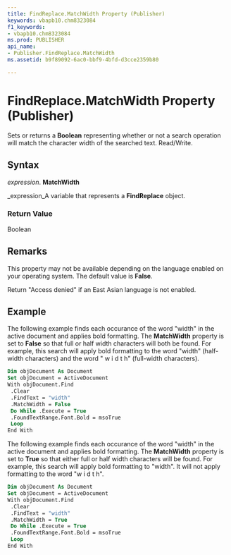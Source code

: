 ```yaml
---
title: FindReplace.MatchWidth Property (Publisher)
keywords: vbapb10.chm8323084
f1_keywords:
- vbapb10.chm8323084
ms.prod: PUBLISHER
api_name:
- Publisher.FindReplace.MatchWidth
ms.assetid: b9f89092-6ac0-bbf9-4bfd-d3cce2359b80

---
```



# FindReplace.MatchWidth Property (Publisher)

Sets or returns a  **Boolean** representing whether or not a search operation will match the character width of the searched text. Read/Write.


## Syntax

 _expression_. **MatchWidth**

 _expression_A variable that represents a  **FindReplace** object.


### Return Value

Boolean


## Remarks

This property may not be available depending on the language enabled on your operating system. The default value is  **False**.

Return "Access denied" if an East Asian language is not enabled.


## Example

The following example finds each occurance of the word "width" in the active document and applies bold formatting. The  **MatchWidth** property is set to **False** so that full or half width characters will both be found. For example, this search will apply bold formatting to the word "width" (half-width characters) and the word " w i d t h" (full-width characters).


```vb
Dim objDocument As Document 
Set objDocument = ActiveDocument 
With objDocument.Find 
 .Clear 
 .FindText = "width" 
 .MatchWidth = False 
 Do While .Execute = True 
 .FoundTextRange.Font.Bold = msoTrue 
 Loop 
End With
```

The following example finds each occurance of the word "width" in the active document and applies bold formatting. The  **MatchWidth** property is set to **True** so that either full or half width characters will be found. For example, this search will apply bold formatting to "width". It will not apply formatting to the word "w i d t h".




```vb
Dim objDocument As Document 
Set objDocument = ActiveDocument 
With objDocument.Find 
 .Clear 
 .FindText = "width" 
 .MatchWidth = True 
 Do While .Execute = True 
 .FoundTextRange.Font.Bold = msoTrue 
 Loop 
End With
```


